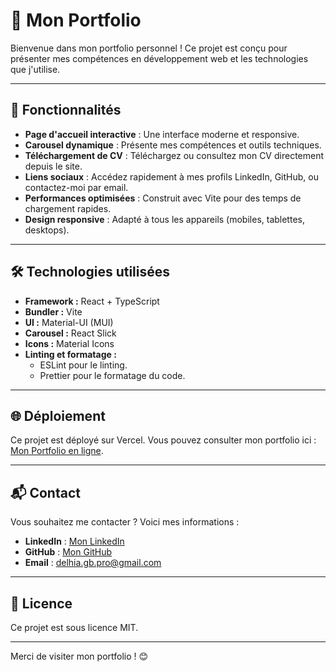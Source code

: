 # 🌟 Mon Portfolio

Bienvenue dans mon portfolio personnel ! Ce projet est conçu pour présenter mes compétences en développement web et les technologies que j'utilise.

---

## 🚀 Fonctionnalités

- **Page d'accueil interactive** : Une interface moderne et responsive.
- **Carousel dynamique** : Présente mes compétences et outils techniques.
- **Téléchargement de CV** : Téléchargez ou consultez mon CV directement depuis le site.
- **Liens sociaux** : Accédez rapidement à mes profils LinkedIn, GitHub, ou contactez-moi par email.
- **Performances optimisées** : Construit avec Vite pour des temps de chargement rapides.
- **Design responsive** : Adapté à tous les appareils (mobiles, tablettes, desktops).

---

## 🛠️ Technologies utilisées

- **Framework :** React + TypeScript
- **Bundler :** Vite
- **UI :** Material-UI (MUI)
- **Carousel :** React Slick
- **Icons :** Material Icons
- **Linting et formatage :**
  - ESLint pour le linting.
  - Prettier pour le formatage du code.

---

## 🌐 Déploiement

Ce projet est déployé sur Vercel. Vous pouvez consulter mon portfolio ici : [Mon Portfolio en ligne]([https://www.linkedin.com/in/delhia-gbelidji/](https://delhia-gbelidji-portfolio.vercel.app)).

---

## 📬 Contact

Vous souhaitez me contacter ? Voici mes informations :

- **LinkedIn** : [Mon LinkedIn](https://www.linkedin.com/in/delhia-gbelidji/)
- **GitHub** : [Mon GitHub](https://github.com/DelhiaGbelidji)
- **Email** : [delhia.gb.pro@gmail.com](mailto:delhia.gb.pro@gmail.com)

---

## 📜 Licence

Ce projet est sous licence MIT.

---

Merci de visiter mon portfolio ! 😊
